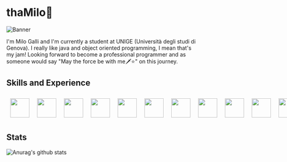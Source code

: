 # thaMilo🤖
![Banner](https://github.com/thaMilo/thaMilo/blob/main/vapor-wave-aesthetic.gif)

I'm Milo Galli and I'm currently a student at UNIGE (Università degli studi di Genova). I really like java and object oriented programming, I mean that's my jam! Looking forward to become a professional programmer and as someone would say "May the force be with me🗡⭐️" on this journey.

## Skills and Experience
<div style="display: flex; align-items: center;">
  <img src="https://github.com/thaMilo/thaMilo/blob/main/java.png" style="display: inline-block; width:50px;margin: 10px;"/>
  <img src="https://github.com/thaMilo/thaMilo/blob/main/python.png" style="display: inline-block; width:50px;margin: 10px;"/>
  <img src="https://github.com/thaMilo/thaMilo/blob/main/c-.png" style="display: inline-block; width:50px;margin: 10px;"/>
   <img src="https://github.com/thaMilo/thaMilo/blob/main/html.png" style="display: inline-block; width:50px; margin: 10px;"/>
  <img src="https://github.com/thaMilo/thaMilo/blob/main/css-3.png" style="display: inline-block; width:50px; margin: 10px;"/>
  <img src="https://github.com/thaMilo/thaMilo/blob/main/tailwind-css.png" style="display: inline-block; width:50px; margin: 10px;"/>
  <img src="https://github.com/thaMilo/thaMilo/blob/main/js.png" style="display: inline-block; width:50px;margin: 10px;"/>
  <img src="https://github.com/thaMilo/thaMilo/blob/main/php.png" style="display: inline-block; width:50px;margin: 10px;"/>
  <img src="https://github.com/thaMilo/thaMilo/blob/main/postgre.png" style="display: inline-block; width:50px;margin: 10px;"/>
  <img src="https://github.com/thaMilo/thaMilo/blob/main/selenium.png" style="display: inline-block; width:50px;margin: 10px;"/> 
  <img src="https://github.com/thaMilo/thaMilo/blob/main/flask.png" style="display: inline-block; width:50px;margin: 10px;"/>
  
  
</div>

## Stats

![Anurag's github stats](https://github-readme-stats.vercel.app/api?username=thaMilo&show_icons=true&theme=synthwave)
